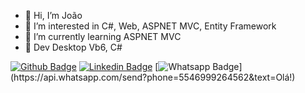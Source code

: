 - 👋 Hi, I’m João
- 👀 I’m interested in C#, Web, ASPNET MVC, Entity Framework
- 🌱 I’m currently learning ASPNET MVC
- :office: Dev Desktop Vb6, C#

[![Github Badge](https://img.shields.io/badge/-Github-000?style=flat-square&logo=Github&logoColor=white&link=https://github.com/JoaoGabrielVS19)](https://github.com/JoaoGabrielVS19)
[![Linkedin Badge](https://img.shields.io/badge/-LinkedIn-blue?style=flat-square&logo=Linkedin&logoColor=white&link=https://www.linkedin.com/in/joaogabrielduarte/)](https://www.linkedin.com/in/joaogabrielduarte/)
[![Whatsapp Badge](https://img.shields.io/badge/-Whatsapp-4CA143?style=flat-square&labelColor=4CA143&logo=whatsapp&logoColor=white&link=https://api.whatsapp.com/send?phone=5546999264562&text=Olá!)](https://api.whatsapp.com/send?phone=5546999264562&text=Olá!)
